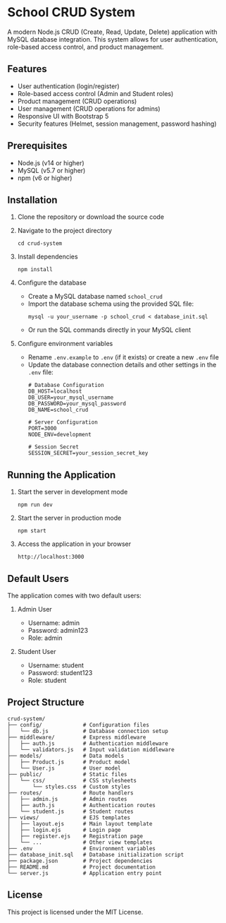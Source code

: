 # School CRUD System

A modern Node.js CRUD (Create, Read, Update, Delete) application with MySQL database integration. This system allows for user authentication, role-based access control, and product management.

## Features

- User authentication (login/register)
- Role-based access control (Admin and Student roles)
- Product management (CRUD operations)
- User management (CRUD operations for admins)
- Responsive UI with Bootstrap 5
- Security features (Helmet, session management, password hashing)

## Prerequisites

- Node.js (v14 or higher)
- MySQL (v5.7 or higher)
- npm (v6 or higher)

## Installation

1. Clone the repository or download the source code

2. Navigate to the project directory
   ```
   cd crud-system
   ```

3. Install dependencies
   ```
   npm install
   ```

4. Configure the database
   - Create a MySQL database named `school_crud`
   - Import the database schema using the provided SQL file:
     ```
     mysql -u your_username -p school_crud < database_init.sql
     ```
   - Or run the SQL commands directly in your MySQL client

5. Configure environment variables
   - Rename `.env.example` to `.env` (if it exists) or create a new `.env` file
   - Update the database connection details and other settings in the `.env` file:
     ```
     # Database Configuration
     DB_HOST=localhost
     DB_USER=your_mysql_username
     DB_PASSWORD=your_mysql_password
     DB_NAME=school_crud

     # Server Configuration
     PORT=3000
     NODE_ENV=development

     # Session Secret
     SESSION_SECRET=your_session_secret_key
     ```

## Running the Application

1. Start the server in development mode
   ```
   npm run dev
   ```

2. Start the server in production mode
   ```
   npm start
   ```

3. Access the application in your browser
   ```
   http://localhost:3000
   ```

## Default Users

The application comes with two default users:

1. Admin User
   - Username: admin
   - Password: admin123
   - Role: admin

2. Student User
   - Username: student
   - Password: student123
   - Role: student

## Project Structure

```
crud-system/
├── config/             # Configuration files
│   └── db.js           # Database connection setup
├── middleware/         # Express middleware
│   ├── auth.js         # Authentication middleware
│   └── validators.js   # Input validation middleware
├── models/             # Data models
│   ├── Product.js      # Product model
│   └── User.js         # User model
├── public/             # Static files
│   └── css/            # CSS stylesheets
│       └── styles.css  # Custom styles
├── routes/             # Route handlers
│   ├── admin.js        # Admin routes
│   ├── auth.js         # Authentication routes
│   └── student.js      # Student routes
├── views/              # EJS templates
│   ├── layout.ejs      # Main layout template
│   ├── login.ejs       # Login page
│   ├── register.ejs    # Registration page
│   └── ...             # Other view templates
├── .env                # Environment variables
├── database_init.sql   # Database initialization script
├── package.json        # Project dependencies
├── README.md           # Project documentation
└── server.js           # Application entry point
```

## License

This project is licensed under the MIT License.